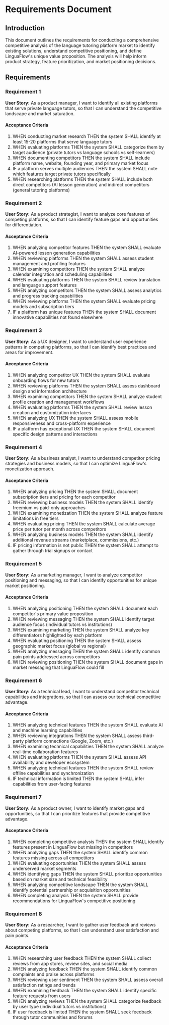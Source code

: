 # Requirements Document

## Introduction

This document outlines the requirements for conducting a comprehensive competitive analysis of the language tutoring platform market to identify existing solutions, understand competitive positioning, and define LinguaFlow's unique value proposition. The analysis will help inform product strategy, feature prioritization, and market positioning decisions.

## Requirements

### Requirement 1

**User Story:** As a product manager, I want to identify all existing platforms that serve private language tutors, so that I can understand the competitive landscape and market saturation.

#### Acceptance Criteria

1. WHEN conducting market research THEN the system SHALL identify at least 15-20 platforms that serve language tutors
2. WHEN evaluating platforms THEN the system SHALL categorize them by target audience (private tutors vs language schools vs self-learners)
3. WHEN documenting competitors THEN the system SHALL include platform name, website, founding year, and primary market focus
4. IF a platform serves multiple audiences THEN the system SHALL note which features target private tutors specifically
5. WHEN researching platforms THEN the system SHALL include both direct competitors (AI lesson generation) and indirect competitors (general tutoring platforms)

### Requirement 2

**User Story:** As a product strategist, I want to analyze core features of competing platforms, so that I can identify feature gaps and opportunities for differentiation.

#### Acceptance Criteria

1. WHEN analyzing competitor features THEN the system SHALL evaluate AI-powered lesson generation capabilities
2. WHEN reviewing platforms THEN the system SHALL assess student management and profiling features
3. WHEN examining competitors THEN the system SHALL analyze calendar integration and scheduling capabilities
4. WHEN evaluating platforms THEN the system SHALL review translation and language support features
5. WHEN analyzing competitors THEN the system SHALL assess analytics and progress tracking capabilities
6. WHEN reviewing platforms THEN the system SHALL evaluate pricing models and subscription tiers
7. IF a platform has unique features THEN the system SHALL document innovative capabilities not found elsewhere

### Requirement 3

**User Story:** As a UX designer, I want to understand user experience patterns in competing platforms, so that I can identify best practices and areas for improvement.

#### Acceptance Criteria

1. WHEN analyzing competitor UX THEN the system SHALL evaluate onboarding flows for new tutors
2. WHEN reviewing platforms THEN the system SHALL assess dashboard design and information architecture
3. WHEN examining competitors THEN the system SHALL analyze student profile creation and management workflows
4. WHEN evaluating platforms THEN the system SHALL review lesson creation and customization interfaces
5. WHEN analyzing UX THEN the system SHALL assess mobile responsiveness and cross-platform experience
6. IF a platform has exceptional UX THEN the system SHALL document specific design patterns and interactions

### Requirement 4

**User Story:** As a business analyst, I want to understand competitor pricing strategies and business models, so that I can optimize LinguaFlow's monetization approach.

#### Acceptance Criteria

1. WHEN analyzing pricing THEN the system SHALL document subscription tiers and pricing for each competitor
2. WHEN reviewing business models THEN the system SHALL identify freemium vs paid-only approaches
3. WHEN examining monetization THEN the system SHALL analyze feature limitations in free tiers
4. WHEN evaluating pricing THEN the system SHALL calculate average price per tutor per month across competitors
5. WHEN analyzing business models THEN the system SHALL identify additional revenue streams (marketplace, commissions, etc.)
6. IF pricing information is not public THEN the system SHALL attempt to gather through trial signups or contact

### Requirement 5

**User Story:** As a marketing manager, I want to analyze competitor positioning and messaging, so that I can identify opportunities for unique market positioning.

#### Acceptance Criteria

1. WHEN analyzing positioning THEN the system SHALL document each competitor's primary value proposition
2. WHEN reviewing messaging THEN the system SHALL identify target audience focus (individual tutors vs institutions)
3. WHEN examining marketing THEN the system SHALL analyze key differentiators highlighted by each platform
4. WHEN evaluating positioning THEN the system SHALL assess geographic market focus (global vs regional)
5. WHEN analyzing messaging THEN the system SHALL identify common pain points addressed across competitors
6. WHEN reviewing positioning THEN the system SHALL document gaps in market messaging that LinguaFlow could fill

### Requirement 6

**User Story:** As a technical lead, I want to understand competitor technical capabilities and integrations, so that I can assess our technical competitive advantage.

#### Acceptance Criteria

1. WHEN analyzing technical features THEN the system SHALL evaluate AI and machine learning capabilities
2. WHEN reviewing integrations THEN the system SHALL assess third-party platform connections (Google, Zoom, etc.)
3. WHEN examining technical capabilities THEN the system SHALL analyze real-time collaboration features
4. WHEN evaluating platforms THEN the system SHALL assess API availability and developer ecosystem
5. WHEN analyzing technical features THEN the system SHALL review offline capabilities and synchronization
6. IF technical information is limited THEN the system SHALL infer capabilities from user-facing features

### Requirement 7

**User Story:** As a product owner, I want to identify market gaps and opportunities, so that I can prioritize features that provide competitive advantage.

#### Acceptance Criteria

1. WHEN completing competitive analysis THEN the system SHALL identify features present in LinguaFlow but missing in competitors
2. WHEN analyzing gaps THEN the system SHALL identify common features missing across all competitors
3. WHEN evaluating opportunities THEN the system SHALL assess underserved market segments
4. WHEN identifying gaps THEN the system SHALL prioritize opportunities based on market size and technical feasibility
5. WHEN analyzing competitive landscape THEN the system SHALL identify potential partnership or acquisition opportunities
6. WHEN completing analysis THEN the system SHALL provide recommendations for LinguaFlow's competitive positioning

### Requirement 8

**User Story:** As a researcher, I want to gather user feedback and reviews about competing platforms, so that I can understand user satisfaction and pain points.

#### Acceptance Criteria

1. WHEN researching user feedback THEN the system SHALL collect reviews from app stores, review sites, and social media
2. WHEN analyzing feedback THEN the system SHALL identify common complaints and praise across platforms
3. WHEN reviewing user sentiment THEN the system SHALL assess overall satisfaction ratings and trends
4. WHEN examining feedback THEN the system SHALL identify specific feature requests from users
5. WHEN analyzing reviews THEN the system SHALL categorize feedback by user type (individual tutors vs institutions)
6. IF user feedback is limited THEN the system SHALL seek feedback through tutor communities and forums